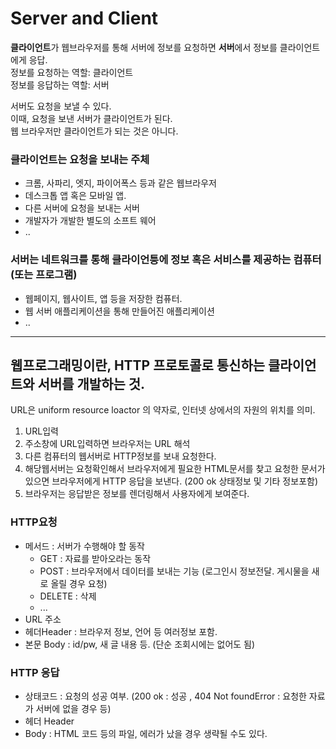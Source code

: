 # Server and Client

**클라이언트**가 웹브라우저를 통해 서버에 정보를 요청하면 **서버**에서 정보를 클라이언트에게 응답.<br>
정보를 요청하는 역할: 클라이언트<br>
정보를 응답하는 역할: 서버

서버도 요청을 보낼 수 있다. <br>
이때, 요청을 보낸 서버가 클라이언트가 된다.<br>
웹 브라우저만 클라이언트가 되는 것은 아니다.

### 클라이언트는 요청을 보내는 주체
- 크롬, 사파리, 엣지, 파이어폭스 등과 같은 웹브라우저
- 데스크톱 앱 혹은 모바일 앱.
- 다른 서버에 요청을 보내는 서버
- 개발자가 개발한 별도의 소프트 웨어
- ..

### 서버는 네트워크를 통해 클라이언틍에 정보 혹은 서비스를 제공하는 컴퓨터(또는 프로그램)
- 웹페이지, 웹사이트, 앱 등을 저장한 컴퓨터.
- 웹 서버 애플리케이션을 통해 만들어진 애플리케이션
- ..

---

## 웹프로그래밍이란, HTTP 프로토콜로 통신하는 클라이언트와 서버를 개발하는 것.

URL은 uniform resource loactor 의 약자로, 인터넷 상에서의 자원의 위치를 의미.

1. URL입력
2. 주소창에 URL입력하면 브라우저는 URL 해석 
3. 다른 컴퓨터의 웹서버로 HTTP정보를 보내 요청한다.
4. 해당웹서버는 요청확인해서 브라우저에게 필요한 HTML문서를 찾고 요청한 문서가 있으면 브라우저에게 HTTP 응답을 보낸다. (200 ok 상태정보 및 기타 정보포함)
5. 브라우저는 응답받은 정보를 렌더링해서 사용자에게 보여준다.

### HTTP요청
- 메서드 : 서버가 수행해야 할 동작 
    - GET    : 자료를 받아오라는 동작
    - POST   : 브라우저에서 데이터를 보내는 기능 (로그인시 정보전달. 게시물을 새로 올릴 경우 요청)
    - DELETE : 삭제
    - ...
- URL 주소
- 헤더Header : 브라우저 정보, 언어 등 여러정보 포함.
- 본문 Body  : id/pw, 새 글 내용 등. (단순 조회시에는 없어도 됨)

### HTTP 응답
- 상태코드  : 요청의 성공 여부. (200 ok : 성공 , 404 Not foundError : 요청한 자료가 서버에 없을 경우 등)
- 헤더 Header
- Body : HTML 코드 등의 파일, 에러가 났을 경우 생략될 수도 있다.